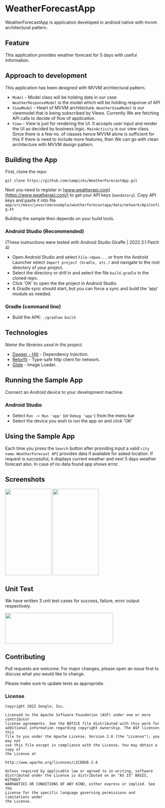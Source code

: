 # WeatherForecastApp

WeatherForecastApp is application developed in android native with mvvm architectural pattern.

## Feature
This application provides weather forecast for 5 days with useful information.
## Approach to development
This application has been designed with MVVM architectural pattern.
* `Model` - Model class will be holding data in our case `WeatherResponseModel` is the model which will be holding response of API
* `ViewModel` - Heart of MVVM architecture. `WeatherViewModel` is our viewmodel that is being subscribed by Views. Currently We are fetching API calls to decide of flow of applicaiton.
* `View` - View is just for rendering the UI. It accepts user input and render the UI as decided by business logic. `MainActivity` is our view class.
Since there is a few no. of classes hence MVVM alone is sufficient for this if there is need to include more features, then We can go with clean architecture with MVVM design pattern.

## Building the App
First, clone the repo:
```
git clone https://github.com/sampicks/WeatherForecastApp.git
```
Next you need to register in [www.weatherapi.com](https://www.weatherapi.com/)
to get your API keys (`mandatory`). 
Copy API keys and paste it into file 
 `app/src/main/java/com/example/weatherforecastapp/data/network/ApiConfig.kt`

Building the sample then depends on your build tools.

### Android Studio (Recommended)

(These instructions were tested with Android Studio Giraffe | 2022.3.1 Patch 4)

* Open Android Studio and select `File->Open...` or from the Android Launcher select `Import project (Gradle, etc.)` and navigate to the root directory of your project.
* Select the directory or drill in and select the file `build.gradle` in the cloned repo.
* Click 'OK' to open the the project in Android Studio.
* A Gradle sync should start, but you can force a sync and build the 'app' module as needed.

### Gradle (command line)

* Build the APK: `./gradlew build`

## Technologies

_Name the libraries used in the project._ 
* [Dagger - Hilt](https://dagger.dev/hilt/) - Dependency Injection.
* [Retorfit](https://square.github.io/retrofit/) - Type-safe http client for network.
* [Glide](https://github.com/bumptech/glide) - Image Loader.

## Running the Sample App

Connect an Android device to your development machine.

### Android Studio

* Select `Run -> Run 'app'` (or `Debug 'app'`) from the menu bar
* Select the device you wish to run the app on and click 'OK'


## Using the Sample App

Each time you press the `Search` button after providing input a valid `city name`. `WeatherForecast API` provides data if available for asked location. If request is successful, it displays current weather and next 5 days weather forecast also. In case of no data found app shows error.

## Screenshots

<img src="https://github.com/user-attachments/assets/e7901e93-ea2a-495a-bc68-a8ba4ce5b8bf" width="150" height="280">

<img src="https://github.com/user-attachments/assets/4f3ee4ca-2cd3-4e52-aa94-50a8377b10d4" width="150" height="280">

## Unit Test
We have written 3 unit test cases for success, failure, error output respectively. 

<img src="https://github.com/user-attachments/assets/d8b4a1dc-da5c-46ee-b0ad-7af95c7ff664" width="350" height="100">

## Contributing

Pull requests are welcome. For major changes, please open an issue first
to discuss what you would like to change.

Please make sure to update tests as appropriate.


### License


```
Copyright 2022 Google, Inc.

Licensed to the Apache Software Foundation (ASF) under one or more contributor
license agreements. See the NOTICE file distributed with this work for
additional information regarding copyright ownership. The ASF licenses this
file to you under the Apache License, Version 2.0 (the "License"); you may not
use this file except in compliance with the License. You may obtain a copy of
the License at

http://www.apache.org/licenses/LICENSE-2.0

Unless required by applicable law or agreed to in writing, software
distributed under the License is distributed on an "AS IS" BASIS, WITHOUT
WARRANTIES OR CONDITIONS OF ANY KIND, either express or implied. See the
License for the specific language governing permissions and limitations under
the License.
```
